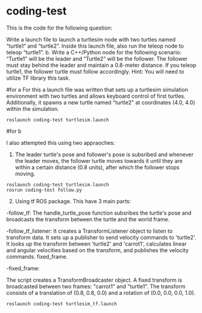 # coding-test

This is the code for the following question: 

Write a launch file to launch a turtlesim node with two turtles named “turtle1” and “turtle2”.
Inside this launch file, also run the teleop node to teleop “turtle1”.
b. Write a C++/Python node for the following scenario:
“Turtle1” will be the leader and “Turtle2” will be the follower. The follower must stay behind the
leader and maintain a 0.8-meter distance. If you teleop turtle1, the follower turtle must follow
accordingly.
Hint: You will need to utilize TF library this task.

#for a 
For this a launch file was written that sets up a turtlesim simulation environment with two turtles and allows keyboard control of first turtles.
Additionally, it spawns a new turtle named "turtle2" at coordinates (4.0, 4.0) within the simulation.

```
roslaunch coding-test turtlesim.launch
```

#for b

I also attempted this using two appraoches:

1) The leader turtle's pose and follower's pose is subsribed and whenever the leader moves, the follower turtle moves towards it until they are within a certain distance (0.8 units),
after which the follower stops moving. 
```
roslaunch coding-test turtlesim.launch
rosrun coding-test follow.py
```

2) Using tf ROS package. This have 3 main parts:

-follow_tf:
The handle_turtle_pose function subsribes the turtle's pose and broadcasts the transform between the turtle and the world frame.

-follow_tf_listener:
It creates a TransformListener object to listen to transform data. It sets up a publisher to send velocity commands to 'turtle2'.
It looks up the transform between 'turtle2' and 'carrot1', calculates linear and angular velocities based on the transform, and publishes the velocity commands.
fixed_frame.

-fixed_frame:

The script creates a TransformBroadcaster object. A fixed transform is broadcasted between two frames: "carrot1" and "turtle1".
The transform consists of a translation of (0.8, 0.8, 0.0) and a rotation of (0.0, 0.0, 0.0, 1.0).

```
roslaunch coding-test turtlesim_tf.launch
```
